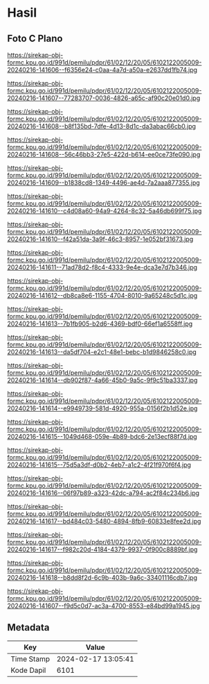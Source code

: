 # Hasil

## Foto C Plano

https://sirekap-obj-formc.kpu.go.id/991d/pemilu/pdpr/61/02/12/20/05/6102122005009-20240216-141606--f6356e24-c0aa-4a7d-a50a-e2637dd1fb74.jpg

https://sirekap-obj-formc.kpu.go.id/991d/pemilu/pdpr/61/02/12/20/05/6102122005009-20240216-141607--77283707-0036-4826-a65c-af90c20e01d0.jpg

https://sirekap-obj-formc.kpu.go.id/991d/pemilu/pdpr/61/02/12/20/05/6102122005009-20240216-141608--b8f135bd-7dfe-4d13-8d1c-da3abac66cb0.jpg

https://sirekap-obj-formc.kpu.go.id/991d/pemilu/pdpr/61/02/12/20/05/6102122005009-20240216-141608--56c46bb3-27e5-422d-b614-ee0ce73fe090.jpg

https://sirekap-obj-formc.kpu.go.id/991d/pemilu/pdpr/61/02/12/20/05/6102122005009-20240216-141609--b1838cd8-1349-4496-ae4d-7a2aaa877355.jpg

https://sirekap-obj-formc.kpu.go.id/991d/pemilu/pdpr/61/02/12/20/05/6102122005009-20240216-141610--c4d08a60-94a9-4264-8c32-5a46db699f75.jpg

https://sirekap-obj-formc.kpu.go.id/991d/pemilu/pdpr/61/02/12/20/05/6102122005009-20240216-141610--f42a51da-3a9f-46c3-8957-1e052bf31673.jpg

https://sirekap-obj-formc.kpu.go.id/991d/pemilu/pdpr/61/02/12/20/05/6102122005009-20240216-141611--71ad78d2-f8c4-4333-9e4e-dca3e7d7b346.jpg

https://sirekap-obj-formc.kpu.go.id/991d/pemilu/pdpr/61/02/12/20/05/6102122005009-20240216-141612--db8ca8e6-1155-4704-8010-9a65248c5d1c.jpg

https://sirekap-obj-formc.kpu.go.id/991d/pemilu/pdpr/61/02/12/20/05/6102122005009-20240216-141613--7b1fb905-b2d6-4369-bdf0-66ef1a6558ff.jpg

https://sirekap-obj-formc.kpu.go.id/991d/pemilu/pdpr/61/02/12/20/05/6102122005009-20240216-141613--da5df704-e2c1-48e1-bebc-b1d9846258c0.jpg

https://sirekap-obj-formc.kpu.go.id/991d/pemilu/pdpr/61/02/12/20/05/6102122005009-20240216-141614--db902f87-4a66-45b0-9a5c-9f9c51ba3337.jpg

https://sirekap-obj-formc.kpu.go.id/991d/pemilu/pdpr/61/02/12/20/05/6102122005009-20240216-141614--e9949739-581d-4920-955a-0156f2b1d52e.jpg

https://sirekap-obj-formc.kpu.go.id/991d/pemilu/pdpr/61/02/12/20/05/6102122005009-20240216-141615--1049d468-059e-4b89-bdc6-2e13ecf88f7d.jpg

https://sirekap-obj-formc.kpu.go.id/991d/pemilu/pdpr/61/02/12/20/05/6102122005009-20240216-141615--75d5a3df-d0b2-4eb7-a1c2-4f21f970f6f4.jpg

https://sirekap-obj-formc.kpu.go.id/991d/pemilu/pdpr/61/02/12/20/05/6102122005009-20240216-141616--06f97b89-a323-42dc-a794-ac2f84c234b6.jpg

https://sirekap-obj-formc.kpu.go.id/991d/pemilu/pdpr/61/02/12/20/05/6102122005009-20240216-141617--bd484c03-5480-4894-8fb9-60833e8fee2d.jpg

https://sirekap-obj-formc.kpu.go.id/991d/pemilu/pdpr/61/02/12/20/05/6102122005009-20240216-141617--f982c20d-4184-4379-9937-0f900c8889bf.jpg

https://sirekap-obj-formc.kpu.go.id/991d/pemilu/pdpr/61/02/12/20/05/6102122005009-20240216-141618--b8dd8f2d-6c9b-403b-9a6c-33401116cdb7.jpg

https://sirekap-obj-formc.kpu.go.id/991d/pemilu/pdpr/61/02/12/20/05/6102122005009-20240216-141607--f9d5c0d7-ac3a-4700-8553-e84bd99a1945.jpg


## Metadata

| Key        | Value               |
| ---------- | ------------------- |
| Time Stamp | 2024-02-17 13:05:41 |
| Kode Dapil | 6101                |



